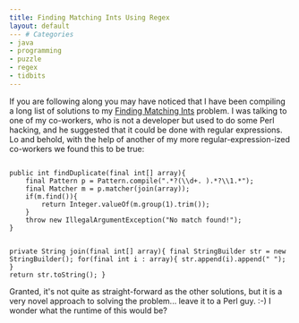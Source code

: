 ```yaml
---
title: Finding Matching Ints Using Regex
layout: default
--- # Categories
- java
- programming
- puzzle
- regex
- tidbits
---
```


If you are following along you may have noticed that I have been compiling a long list of solutions to my <a href="http://coffeaelectronica.com/blog/2008/02/interview-question-find-2-matching-ints/">Finding Matching Ints</a> problem. I was talking to one of my co-workers, who is not a developer but used to do some Perl hacking, and he suggested that it could be done with regular expressions. Lo and behold, with the help of another of my more regular-expression-ized co-workers we found this to be true:

<code lang="java">
public int findDuplicate(final int[] array){
    final Pattern p = Pattern.compile(".*?(\\d+. ).*?\\1.*");
    final Matcher m = p.matcher(join(array));
    if(m.find()){
        return Integer.valueOf(m.group(1).trim());
    }
    throw new IllegalArgumentException("No match found!");
}

private String join(final int[] array){
    final StringBuilder str = new StringBuilder();
    for(final int i : array){
        str.append(i).append(" ");
    }
    return str.toString();
}
</code>

Granted, it's not quite as straight-forward as the other solutions, but it is a very novel approach to solving the problem... leave it to a Perl guy. :-) I wonder what the runtime of this would be?


